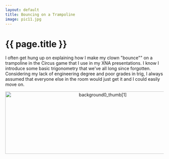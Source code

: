 ```yaml
---
layout: default
title: Bouncing on a Trampoline
image: pic11.jpg
---
```


{{ page.title }}
================

I often get hung up on explaining how I make my clown "bounce"" on a trampoline in the Circus game that I use in my XNA presentations.  I know I introduce some basic trigonometry that we've all long since forgotten.  Considering my lack of engineering degree and poor grades in trig, I always assumed that everyone else in the room would just get it and I could easily move on.

<script src="https://gist.github.com/3340125.js?file=bouncing_clown_snippet1.cs"></script>
<p align="center"><a href="http://www.chrisgomez.com/image.axd?picture=background0_thumb%5B1%5D.png"><img style="background-image: none; padding-left: 0px; padding-right: 0px; display: block; float: none; margin-left: auto; margin-right: auto; padding-top: 0px; border: 0px;" title="background0_thumb[1]" src="http://www.chrisgomez.com/image.axd?picture=background0_thumb%5B1%5D_thumb.png" alt="background0_thumb[1]" width="604" height="199" border="0" /></a></p>
